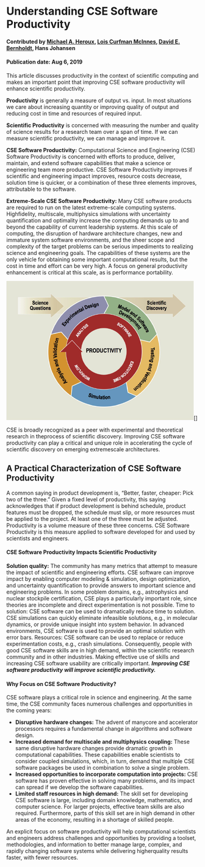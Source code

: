 # Understanding CSE Software Productivity

#### Contributed by [Michael A. Heroux](https://github.com/maherou), [Lois Curfman McInnes](https://github.com/curfman),  [David E. Bernholdt](https://github.com/bernhold), Hans Johansen

#### Publication date: Aug 6, 2019

<!-- deck start -->
This article discusses productivity in the context of scientific computing and makes an important point that improving CSE software productivity will enhance scientific productivity.
<!-- deck end -->

**Productivity** is generally a measure of output vs. input. In most situations we care about increasing quantity
or improving quality of output and reducing cost in time and resources of required input.

**Scientific Productivity** is concerned with measuring the number and quality of science results for a research
team over a span of time. If we can measure scientific productivity, we can manage and improve it.

**CSE Software Productivity:** Computational Science and Engineering (CSE) Software Productivity is
concerned with efforts to produce, deliver, maintain, and extend software capabilities that make a science or
engineering team more productive. CSE Software Productivity improves if scientific and engineering impact
improves, resource costs decrease, solution time is quicker, or a combination of these three elements
improves, attributable to the software.

**Extreme-Scale CSE Software Productivity:** Many CSE software products are required to run on the latest
extreme-scale computing systems. Highfidelity,
multiscale, multiphysics simulations with uncertainty
quantification and optimality increase the computing demands up to and beyond the capability of current
leadership systems. At this scale of computing, the disruption of hardware architecture changes, new and
immature system software environments, and the sheer scope and complexity of the target problems can be
serious impediments to realizing science and engineering goals. The capabilities of these systems are the
only vehicle for obtaining some important computational results, but the cost in time and effort can be very
high. A focus on general productivity enhancement is critical at this scale, as is performance portability.

<img src='../../images/HowTo_Understand_CSE_Productivity.png' class='page lightbox' />[]
  
CSE is broadly recognized as a peer with experimental and theoretical research in theprocess of scientific discovery. Improving CSE software productivity can play a critical and unique role in accelerating the cycle of scientific discovery on emerging extremescale
architectures.
  
## A Practical Characterization of CSE Software Productivity
A common saying in product development is, “Better, faster, cheaper: Pick two of the three.” Given a fixed level of productivity, this saying acknowledges that if product development is behind schedule, product features must be dropped, the schedule must slip, or more resources must be applied to the project. At least one of the three must be adjusted. Productivity is a volume measure of these three concerns. CSE Software Productivity is this measure applied to software developed for and used by scientists and
engineers.

#### CSE Software Productivity Impacts Scientific Productivity
**Solution quality:** The community has many metrics that attempt to measure the impact of scientific and
engineering efforts. CSE software can improve impact by enabling computer modeling & simulation, design
optimization, and uncertainty quantification to provide answers to important science and engineering
problems. In some problem domains, e.g., astrophysics and nuclear stockpile certification, CSE plays a
particularly important role, since theories are incomplete and direct experimentation is not possible.
Time to solution: CSE software can be used to dramatically reduce time to solution. CSE simulations can
quickly eliminate infeasible solutions, e.g., in molecular dynamics, or provide unique insight into system
behavior. In advanced environments, CSE software is used to provide an optimal solution with error bars.
Resources: CSE software can be used to replace or reduce experimentation costs, e.g., crash simulations.
Consequently, people with good CSE software skills are in high demand, within the scientific research
community and in other industries. Making effective use of skills and increasing CSE software usability are
critically important. ***Improving CSE software productivity will improve scientific productivity.***

#### Why Focus on CSE Software Productivity?
CSE software plays a critical role in science and engineering. At the same time, the CSE community faces
numerous challenges and opportunities in the coming years:

* **Disruptive hardware changes:** The advent of manycore and accelerator processors requires a fundamental change in algorithms and software design.
* **Increased demand for multiscale and multiphysics coupling:** These same disruptive hardware changes provide dramatic growth in computational capabilities. These capabilities enable scientists to consider coupled simulations, which, in turn, demand that multiple CSE software packages be used in
combination to solve a single problem.
* **Increased opportunities to incorporate computation into projects:** CSE software has proven effective in solving many problems, and its impact can spread if we develop the software capabilities.
* **Limited staff resources in high demand:** The skill set for developing CSE software is large, including domain knowledge, mathematics, and computer science. For larger projects, effective team skills are also required. Furthermore, parts of this skill set are in high demand in other areas of the economy, resulting in a shortage of skilled people.

An explicit focus on software productivity will help computational scientists and engineers address challenges
and opportunities by providing a toolset, methodologies, and information to better manage large, complex, and
rapidly changing software systems while delivering higherquality
results faster, with fewer resources.

<!---
Publish: yes
Pinned: no
Track: how to
Topics: software engineering
--->

